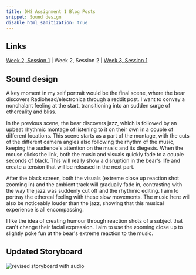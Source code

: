 ```yaml
---
title: DMS Assignment 1 Blog Posts
snippet: Sound design
disable_html_sanitization: true
---
```


## Links
<a href="https://safe-pigeon-27.deno.dev/w02s1-storyboard">Week 2, Session 1</a> | Week 2, Session 2 | <a href="https://safe-pigeon-27.deno.dev/w03s1-draft">Week 3, Session 1</a>

## Sound design

A key moment in my self portrait would be the final scene, where the bear discovers Radiohead/electronica through a reddit post. I want to convey a nonchalant feeling at the start, transitioning into an sudden surge of ethereality and bliss.

In the previous scene, the bear discovers jazz, which is followed by an upbeat rhythmic montage of listening to it on their own in a couple of different locations. This scene starts as a part of the montage, with the cuts of the different camera angles also following the rhythm of the music, keeping the audience's attention on the music and its diegesis. When the mouse clicks the link, both the music and visuals quickly fade to a couple seconds of black. This will really show a disruption in the bear's life and create a tension that will be released in the next part.

After the black screen, both the visuals (extreme close up reaction shot zooming in) and the ambient track will gradually fade in, contrasting with the way the jazz was suddenly cut off and the rhythmic editing. I aim to portray the ethereal feeling with these slow movements. The music here will also be noticeably louder than the jazz, showing that this musical experience is all encompassing.

I like the idea of creating humour through reaction shots of a subject that can't change their facial expression. I aim to use the zooming close up to slightly poke fun at the bear's extreme reaction to the music.

## Updated Storyboard

![revised storyboard with audio](/w02/radiohead-revised.jpg)

<br><br>